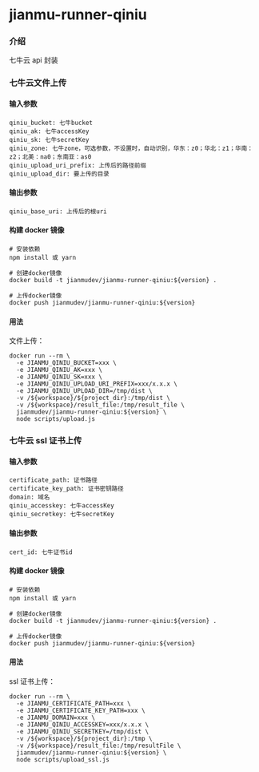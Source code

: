 # jianmu-runner-qiniu

### 介绍

七牛云 api 封装

### 七牛云文件上传

#### 输入参数

```
qiniu_bucket: 七牛bucket
qiniu_ak: 七牛accessKey
qiniu_sk: 七牛secretKey
qiniu_zone: 七牛zone，可选参数，不设置时，自动识别，华东：z0；华北：z1；华南：z2；北美：na0；东南亚：as0
qiniu_upload_uri_prefix: 上传后的路径前缀
qiniu_upload_dir: 要上传的目录
```

#### 输出参数

```
qiniu_base_uri: 上传后的根uri
```

#### 构建 docker 镜像

```
# 安装依赖
npm install 或 yarn

# 创建docker镜像
docker build -t jianmudev/jianmu-runner-qiniu:${version} .

# 上传docker镜像
docker push jianmudev/jianmu-runner-qiniu:${version}
```

#### 用法

文件上传：

```
docker run --rm \
  -e JIANMU_QINIU_BUCKET=xxx \
  -e JIANMU_QINIU_AK=xxx \
  -e JIANMU_QINIU_SK=xxx \
  -e JIANMU_QINIU_UPLOAD_URI_PREFIX=xxx/x.x.x \
  -e JIANMU_QINIU_UPLOAD_DIR=/tmp/dist \
  -v /${workspace}/${project_dir}:/tmp/dist \
  -v /${workspace}/result_file:/tmp/result_file \
  jianmudev/jianmu-runner-qiniu:${version} \
  node scripts/upload.js
```

### 七牛云 ssl 证书上传

#### 输入参数

```
certificate_path: 证书路径
certificate_key_path: 证书密钥路径
domain: 域名
qiniu_accesskey: 七牛accessKey
qiniu_secretkey: 七牛secretKey
```

#### 输出参数

```
cert_id: 七牛证书id
```

#### 构建 docker 镜像

```
# 安装依赖
npm install 或 yarn

# 创建docker镜像
docker build -t jianmudev/jianmu-runner-qiniu:${version} .

# 上传docker镜像
docker push jianmudev/jianmu-runner-qiniu:${version}
```

####

#### 用法

ssl 证书上传：

```
docker run --rm \
  -e JIANMU_CERTIFICATE_PATH=xxx \
  -e JIANMU_CERTIFICATE_KEY_PATH=xxx \
  -e JIANMU_DOMAIN=xxx \
  -e JIANMU_QINIU_ACCESSKEY=xxx/x.x.x \
  -e JIANMU_QINIU_SECRETKEY=/tmp/dist \
  -v /${workspace}/${project_dir}:/tmp \
  -v /${workspace}/result_file:/tmp/resultFile \
  jianmudev/jianmu-runner-qiniu:${version} \
  node scripts/upload_ssl.js
```
